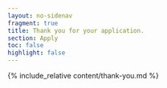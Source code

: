 ```yaml
---
layout: no-sidenav
fragment: true
title: Thank you for your application.
section: Apply
toc: false
highlight: false
---
```


{% include_relative content/thank-you.md %}
